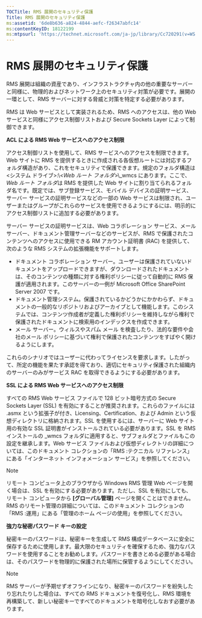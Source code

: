 ```yaml
---
TOCTitle: RMS 展開のセキュリティ保護
Title: RMS 展開のセキュリティ保護
ms:assetid: '6de8b636-a824-4844-aefc-f26347abfc14'
ms:contentKeyID: 18122199
ms:mtpsurl: 'https://technet.microsoft.com/ja-jp/library/Cc720291(v=WS.10)'
---
```


RMS 展開のセキュリティ保護
==========================

RMS 展開は組織の資産であり、インフラストラクチャ内の他の重要なサーバーと同様に、物理的およびネットワーク上のセキュリティ対策が必要です。展開の一環として、RMS サーバーに対する脅威と対策を特定する必要があります。

RMS は Web サービスとして実装されるため、RMS へのアクセスは、他の Web サービスと同様にアクセス制御リストおよび Secure Sockets Layer によって制御できます。

**ACL による RMS Web サービスへのアクセス制限**

アクセス制御リストを使用して、RMS サービスへのアクセスを制限できます。Web サイトに RMS を提供するときに作成される各仮想ルートには対応するフォルダ構造があり、これをセキュリティで保護できます。規定のフォルダ構造は &lt;システム ドライブ&gt;:\\&lt;*Web ルート フォルダ*&gt;\\\_wmcs にあります。ここで、*Web ルート フォルダ*は RMS を提供した Web サイトに割り当てられるフォルダ名です。既定では、サブ登録サービス、モバイル デバイスの証明サービス、サーバー サービスの証明サービスなどの一部の Web サービスは制限され、ユーザーまたはグループがこれらのサービスを使用できるようにするには、明示的にアクセス制御リストに追加する必要があります。

サーバー サービスの証明サービスは、Web コラボレーション サービス、メール サーバー、ドキュメント管理サーバーなどのサービスが、RMS で保護されたコンテンツへのアクセスに使用できる RM アカウント証明書 (RAC) を提供して、次のような RMS システムの拡張機能をサポートします。

-   ドキュメント コラボレーション サーバー。ユーザーは保護されていないドキュメントをアップロードできますが、ダウンロードされたドキュメントは、そのコンテンツの種類に対する権利ポリシーに従って自動的に RMS 保護が適用されます。このサーバーの一例が Microsoft Office SharePoint Server 2007 です。
-   ドキュメント管理システム。保護されているかどうかにかかわらず、ドキュメントの一般的なリポジトリおよびアーカイブとして機能します。このシステムでは、コンテンツ作成者が定義した権利ポリシーを維持しながら権利で保護されたドキュメントに検索用のインデックスを作成できます。
-   メール サーバー。ウィルスやスパム メール を検査したり、法的な要件や会社のメール ポリシーに基づいて権利で保護されたコンテンツをすばやく開けるようにします。

これらのシナリオではユーザーに代わってライセンスを要求します。したがって、所定の機能を果たす承認を得ており、適切にセキュリティ保護された組織内のサーバーのみがサービス RAC を取得できるようにする必要があります。

**SSL による RMS Web サービスへのアクセス制限**

すべての RMS Web サービス ファイルで 128 ビット暗号方式の Secure Sockets Layer (SSL) を有効にすることが推奨されます。これらのファイルには .asmx という拡張子が付き、Licensing、Certification、および Admin という仮想ディレクトリに格納されます。SSL を使用するには、サーバーに Web サイト用の有効な SSL 証明書がインストールされている必要があります。SSL を RMS インストールの \_wmcs フォルダに適用すると、サブフォルダとファイルもこの設定を継承します。Web サービス ファイルおよび仮想ディレクトリの詳細については、このドキュメント コレクションの「RMS :テクニカル リファレンス」にある「インターネット インフォメーション サービス」を参照してください。

> [!NOTE]
> リモート コンピュータ上のブラウザから Windows RMS 管理 Web ページを開く場合は、SSL を有効にする必要があります。ただし、SSL を有効にしても、リモート コンピュータから **\[グローバル管理\]** ページを開くことはできません。RMS のリモート管理の詳細については、このドキュメント コレクションの「RMS :運用」にある「管理のホーム ページの使用」を参照してください。 

**強力な秘密パスワード キーの設定**

秘密キーのパスワードは、秘密キーを生成して RMS 構成データベースに安全に保存するために使用します。最大限のセキュリティを確保するため、強力なパスワードを使用することをお勧めします。パスワードを書きとめる必要がある場合は、そのパスワードを物理的に保護された場所に保管するようにしてください。

> [!NOTE]
> RMS サーバーが予期せずオフラインになり、秘密キーのパスワードを紛失したり忘れたりした場合は、すべての RMS ドキュメントを復号化し、RMS 環境を再構築して、新しい秘密キーですべてのドキュメントを暗号化しなおす必要があります。 
